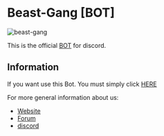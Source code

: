 # Beast-Gang [BOT]

![beast-gang](https://imgur.com/YxN551T.png)

This is the official [BOT](https://discordapp.com/oauth2/authorize?client_id=494108385893941261&scope=bot&permissions=0) for discord.

## Information

If you want use this Bot. You must simply click [HERE](https://discordapp.com/oauth2/authorize?client_id=494108385893941261&scope=bot&permissions=0)

For more general information about us:

- [Website](https://beast-gang.fr)
- [Forum](https://beast-gang.fr/forum/)
- [discord](https://discord.gg/j6zD5CT)


